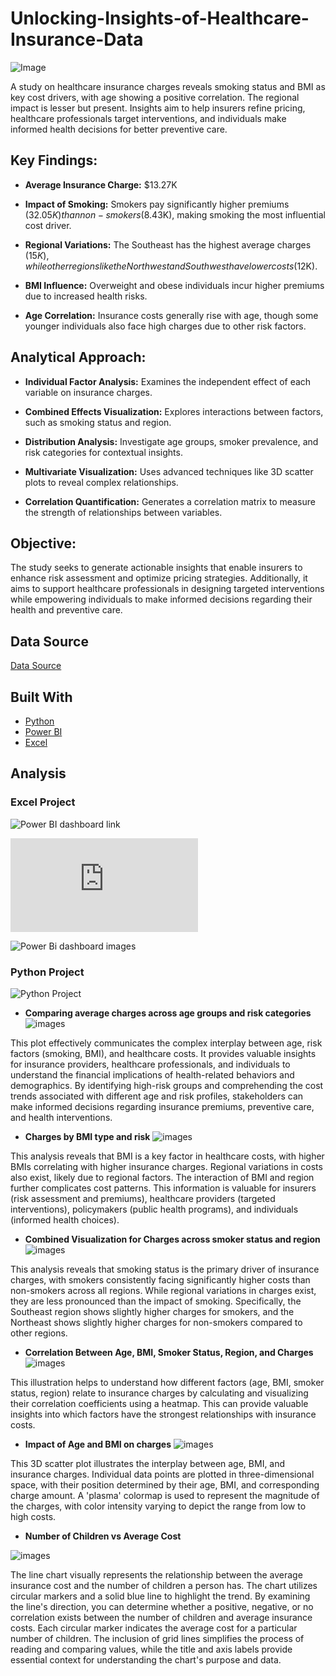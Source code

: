# Unlocking-Insights-of-Healthcare-Insurance-Data

![Image](https://github.com/TaniaAHossain/Unlocking-Insights-of-Healthcare-Insurance-Data/blob/52442cb08e74483992b687a1c26885edb3ec0e58/1691610728513.jpeg)

 A study on healthcare insurance charges reveals smoking status and BMI as key cost drivers, with age showing a positive correlation. The regional impact is lesser but present. Insights aim to help insurers refine pricing, healthcare professionals target interventions, and individuals make informed health decisions for better preventive care.
 
## Key Findings:
- **Average Insurance Charge:** $13.27K

- **Impact of Smoking:** Smokers pay significantly higher premiums ($32.05K) than non-smokers ($8.43K), making smoking the most influential cost driver.

- **Regional Variations:** The Southeast has the highest average charges ($15K), while other regions like the Northwest and Southwest have lower costs ($12K).

- **BMI Influence:** Overweight and obese individuals incur higher premiums due to increased health risks.

- **Age Correlation:** Insurance costs generally rise with age, though some younger individuals also face high charges due to other risk factors.

## Analytical Approach:
- **Individual Factor Analysis:** Examines the independent effect of each variable on insurance charges.

- **Combined Effects Visualization:** Explores interactions between factors, such as smoking status and region.

- **Distribution Analysis:** Investigate age groups, smoker prevalence, and risk categories for contextual insights.

- **Multivariate Visualization:** Uses advanced techniques like 3D scatter plots to reveal complex relationships.

- **Correlation Quantification:** Generates a correlation matrix to measure the strength of relationships between variables.

## Objective:
The study seeks to generate actionable insights that enable insurers to enhance risk assessment and optimize pricing strategies. Additionally, it aims to support healthcare professionals in designing targeted interventions while empowering individuals to make informed decisions regarding their health and preventive care.

## Data Source
[Data Source](https://www.kaggle.com/datasets/willianoliveiragibin/healthcare-insurance)

## Built With 

-  [Python](https://www.python.org/)
-  [Power BI](https://powerbi.microsoft.com/en-us/)
-  [Excel](https://www.microsoft.com/en-us/)

## Analysis

### Excel Project

![Power BI dashboard link](https://github.com/TaniaAHossain/Unlocking-Insights-of-Healthcare-Insurance-Data/blob/df6357c8e887f551b574674e95d8f8792dbf0bac/Excel%20Project%20using%20Power%20BI/Healthcare%20Insurance%20updated-%20P1.pbix)

![Power BI dashboard Analysis](https://github.com/TaniaAHossain/Unlocking-Insights-of-Healthcare-Insurance-Data/blob/df6357c8e887f551b574674e95d8f8792dbf0bac/Excel%20Project%20using%20Power%20BI/PowerBi%20dashboard%20analysis.md)

![Power Bi dashboard images](https://github.com/TaniaAHossain/Unlocking-Insights-of-Healthcare-Insurance-Data/blob/a0d974c5a081202c4c4fd936206cf4c27ea15a2b/Excel%20Project%20using%20Power%20BI/Healthcare%20insurance%20-%20p1.jpg)

### Python Project
![Python Project ](https://github.com/TaniaAHossain/Unlocking-Insights-of-Healthcare-Insurance-Data/blob/a3a480a9471d47602956c1d2cd94a72862b09d9a/Python%20Project/Healthcare_Insurance_Data_ipynb_Tania_Hossain.ipynb)

- **Comparing average charges across age groups and risk categories**
![images](https://github.com/TaniaAHossain/Unlocking-Insights-of-Healthcare-Insurance-Data/blob/6a64289e25023b8bd2d087b7f58625af3707777e/Images/Charges%20by%20age%20group%20anad%20risk%20category.png)

This plot effectively communicates the complex interplay between age, risk factors (smoking, BMI), and healthcare costs. It provides valuable insights for insurance providers, healthcare professionals, and individuals to understand the financial implications of health-related behaviors and demographics. By identifying high-risk groups and comprehending the cost trends associated with different age and risk profiles, stakeholders can make informed decisions regarding insurance premiums, preventive care, and health interventions.

- **Charges by BMI type and risk**
![images](https://github.com/TaniaAHossain/Unlocking-Insights-of-Healthcare-Insurance-Data/blob/c8f560983c0a47cb3c0d1b5a1e7b19e638784b2a/Images/Untitled.png)

This analysis reveals that BMI is a key factor in healthcare costs, with higher BMIs correlating with higher insurance charges. Regional variations in costs also exist, likely due to regional factors. The interaction of BMI and region further complicates cost patterns. This information is valuable for insurers (risk assessment and premiums), healthcare providers (targeted interventions), policymakers (public health programs), and individuals (informed health choices).

- **Combined Visualization for Charges across smoker status and region**
![images](https://github.com/TaniaAHossain/Unlocking-Insights-of-Healthcare-Insurance-Data/blob/c8f560983c0a47cb3c0d1b5a1e7b19e638784b2a/Images/Charges%20by%20Region%20and%20smoker%20Status.jpg)

This analysis reveals that smoking status is the primary driver of insurance charges, with smokers consistently facing significantly higher costs than non-smokers across all regions. While regional variations in charges exist, they are less pronounced than the impact of smoking. Specifically, the Southeast region shows slightly higher charges for smokers, and the Northeast shows slightly higher charges for non-smokers compared to other regions.

- **Correlation Between Age, BMI, Smoker Status, Region, and Charges**
![images](https://github.com/TaniaAHossain/Unlocking-Insights-of-Healthcare-Insurance-Data/blob/c8f560983c0a47cb3c0d1b5a1e7b19e638784b2a/Images/Correlation%20between%20Age%20%2C%20BMI%2C%20Smoker%2C%20Region%20and%20Charges.jpg)

This illustration helps to understand how different factors (age, BMI, smoker status, region) relate to insurance charges by calculating and visualizing their correlation coefficients using a heatmap. This can provide valuable insights into which factors have the strongest relationships with insurance costs.

- **Impact of Age and BMI on charges**
![images](https://github.com/TaniaAHossain/Unlocking-Insights-of-Healthcare-Insurance-Data/blob/c8f560983c0a47cb3c0d1b5a1e7b19e638784b2a/Images/Impact%20of%20Age%20and%20BMI%20on%20Charges.jpg)

This 3D scatter plot illustrates the interplay between age, BMI, and insurance charges. Individual data points are plotted in three-dimensional space, with their position determined by their age, BMI, and corresponding charge amount. A 'plasma' colormap is used to represent the magnitude of the charges, with color intensity varying to depict the range from low to high costs.

- **Number of Children vs Average Cost**

![images](https://github.com/TaniaAHossain/Unlocking-Insights-of-Healthcare-Insurance-Data/blob/c8f560983c0a47cb3c0d1b5a1e7b19e638784b2a/Images/Number%20of%20children%20vs%20average%20cost.png)

The line chart visually represents the relationship between the average insurance cost and the number of children a person has. The chart utilizes circular markers and a solid blue line to highlight the trend. By examining the line's direction, you can determine whether a positive, negative, or no correlation exists between the number of children and average insurance costs. Each circular marker indicates the average cost for a particular number of children. The inclusion of grid lines simplifies the process of reading and comparing values, while the title and axis labels provide essential context for understanding the chart's purpose and data.













